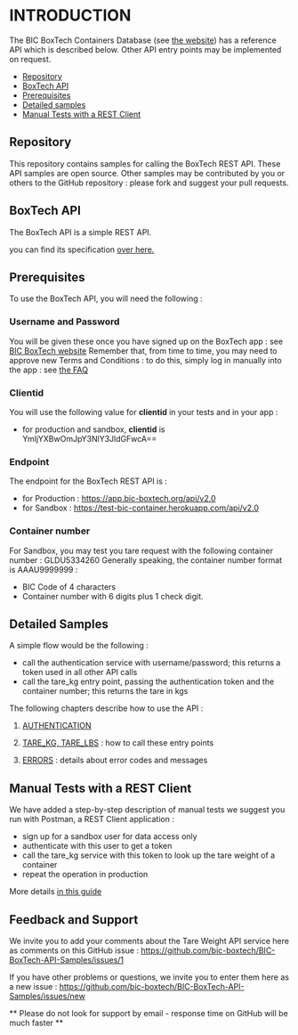 # INTRODUCTION

The BIC BoxTech Containers Database (see [the website](http://www.bic-boxtech.org)) has a reference API which is described below. Other API entry points may be implemented on request.

* [Repository](#repository)
* [BoxTech API](#api)
* [Prerequisites](#prerequisites)
* [Detailed samples](#samples)
* [Manual Tests with a REST Client](#manualtests)


## Repository <a id="repository"></a>

This repository contains samples for calling the BoxTech REST API. These API samples are open source. Other samples may be contributed by you or others to the GitHub repository : please fork and suggest your pull requests.


## BoxTech API <a id="api"></a>

The BoxTech API is a simple REST API.

you can find its specification [over here.](https://bic-boxtech.github.io/BIC-Boxtech-API-documentation/index.html)




## Prerequisites <a id="prerequisites"></a>

To use the BoxTech API, you will need the following :

### **Username** and **Password**
You will be given these once you have signed up on the BoxTech app : see [BIC BoxTech website](http://www.bic-boxtech.org)
Remember that, from time to time, you may need to approve new Terms and Conditions : to do this, simply log in manually into the app : see [the FAQ](http://www.bic-boxtech.org/faqs)

### **Clientid**

You will use the following value for **clientid** in your tests and in your app :
- for production and sandbox, **clientid** is YmljYXBwOmJpY3NlY3JldGFwcA==

### Endpoint

The endpoint for the BoxTech REST API is :
- for Production : https://app.bic-boxtech.org/api/v2.0
- for Sandbox : https://test-bic-container.herokuapp.com/api/v2.0

### Container number

For Sandbox, you may test you tare request with the following container number : GLDU5334260
Generally speaking, the container number format is AAAU9999999 :
- BIC Code of 4 characters
- Container number with 6 digits plus 1 check digit.


## Detailed Samples <a id="samples"></a>

A simple flow would be the following :
- call the authentication service with username/password; this returns a token used in all other API calls
- call the tare_kg entry point, passing the authentication token and the container number; this returns the tare in kgs 

The following chapters describe how to use the API :

1. [AUTHENTICATION](../../wiki/Authentication)

2. [TARE_KG, TARE_LBS](../../wiki/Tare-Weight) : how to call these entry points

3. [ERRORS](../../wiki/Errors) : details about error codes and messages


## Manual Tests with a REST Client <a id="manualtests"></a>

We have added a step-by-step description of manual tests we suggest you run with Postman, a REST Client application :
- sign up for a sandbox user for data access only
- authenticate with this user to get a token
- call the tare_kg service with this token to look up the tare weight of a container
- repeat the operation in production

More details [in this guide](./ManualTests/ManualTests.mdown)


## Feedback and Support

We invite you to add your comments about the Tare Weight API service here as comments on this GitHub issue :
	https://github.com/bic-boxtech/BIC-BoxTech-API-Samples/issues/1
	
If you have other problems or questions, we invite you to enter them here as a new issue :
	https://github.com/bic-boxtech/BIC-BoxTech-API-Samples/issues/new

** Please do not look for support by email - response time on GitHub will be much faster **
